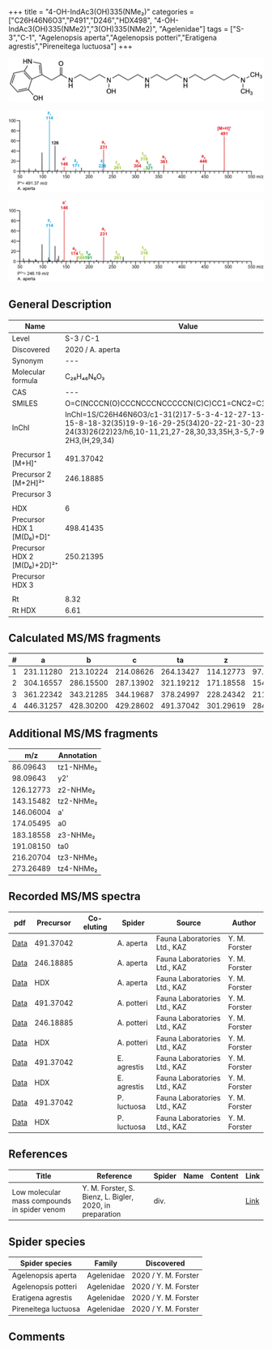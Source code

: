 +++
title = "4-OH-IndAc3(OH)335(NMe₂)"
categories = ["C26H46N6O3","P491","D246","HDX498",
"4-OH-IndAc3(OH)335(NMe2)","3(OH)335(NMe2)",
"Agelenidae"]
tags = ["S-3","C-1",
"Agelenopsis aperta","Agelenopsis potteri","Eratigena agrestis","Pireneitega luctuosa"]
+++

![](/img/4-OH-IndAc3(OH)335(NMe2).png)

![](/img_MSMS/491_4-OH-IndAc3(OH)335(NMe2)_Aa.png?classes=border)

![](/img_MSMS/491_4-OH-IndAc3(OH)335(NMe2)_Aa_2.png?classes=border)

## General Description

| Name                        | Value            |
|-----------------------------|------------------|
| Level                       | S-3 / C-1        |
| Discovered                  | 2020 / A. aperta |
| Synonym                     | ---              |
| Molecular formula           | C₂₆H₄₆N₆O₃       |
| CAS                         | ---              |
| SMILES | O=C(NCCCN(O)CCCNCCCNCCCCCN(C)C)CC1=CNC2=C1C(O)=CC=C2  |
| InChI  | InChI=1S/C26H46N6O3/c1-31(2)17-5-3-4-12-27-13-7-14-28-15-8-18-32(35)19-9-16-29-25(34)20-22-21-30-23-10-6-11-24(33)26(22)23/h6,10-11,21,27-28,30,33,35H,3-5,7-9,12-20H2,1-2H3,(H,29,34)  |
|                             |                  |
| Precursor 1 [M+H]⁺          | 491.37042        |
| Precursor 2 [M+2H]²⁺        | 246.18885        |
| Precursor 3                 |                  |
|                             |                  |
| HDX                         | 6                |
| Precursor HDX 1 [M(D₆)+D]⁺   | 498.41435        |
| Precursor HDX 2 [M(D₆)+2D]²⁺ | 250.21395        |
| Precursor HDX 3             |                  |
|                             |                  |
| Rt                          | 8.32             |
| Rt HDX                      | 6.61             |

## Calculated MS/MS fragments

| # | a         | b         | c         | ta        | z         | y         | tz        |
|---|-----------|-----------|-----------|-----------|-----------|-----------|-----------|
| 1 | 231.11280 | 213.10224 | 214.08626 | 264.13427 | 114.12773 | 97.10118 | 131.15428 |
| 2 | 304.16557 | 286.15500 | 287.13902 | 321.19212 | 171.18558 | 154.15903 | 188.21212 |
| 3 | 361.22342 | 343.21285 | 344.19687 | 378.24997 | 228.24342 | 211.21688 | 261.26489 |
| 4 | 446.31257 | 428.30200 | 429.28602 | 491.37042 | 301.29619 | 284.26964 | 318.32274 |

## Additional MS/MS fragments

| m/z       | Annotation |
|-----------|------------|
| 86.09643  | tz1-NHMe₂  |
| 98.09643  | y2'        |
| 126.12773 | z2-NHMe₂   |
| 143.15482 | tz2-NHMe₂  |
| 146.06004 | a'         |
| 174.05495 | a0         |
| 183.18558 | z3-NHMe₂   |
| 191.08150 | ta0        |
| 216.20704 | tz3-NHMe₂  |
| 273.26489 | tz4-NHMe₂  |

## Recorded MS/MS spectra

| pdf                                                           | Precursor | Co-eluting | Spider    | Source                       | Author        |
|---------------------------------------------------------------|-----------|------------|-----------|------------------------------|---------------|
| [Data](/pdf/A-aperta/491_4-OH-IndAc3(OH)335(NMe2)_Aa.pdf)     | 491.37042 |            | A. aperta | Fauna Laboratories Ltd., KAZ | Y. M. Forster |
| [Data](/pdf/A-aperta/491_4-OH-IndAc3(OH)335(NMe2)_Aa_2.pdf)   | 246.18885 |            | A. aperta | Fauna Laboratories Ltd., KAZ | Y. M. Forster |
| [Data](/pdf/A-aperta/491_4-OH-IndAc3(OH)335(NMe2)_Aa_HDX.pdf) | HDX       |            | A. aperta | Fauna Laboratories Ltd., KAZ | Y. M. Forster |
| [Data](/pdf/A-potteri/491_4-OH-IndAc3(OH)335(NMe2)_Ap.pdf) | 491.37042 |           | A. potteri | Fauna Laboratories Ltd., KAZ | Y. M. Forster |
| [Data](/pdf/A-potteri/491_4-OH-IndAc3(OH)335(NMe2)_Ap_2.pdf) | 246.18885 |           | A. potteri | Fauna Laboratories Ltd., KAZ | Y. M. Forster |
| [Data](/pdf/A-potteri/491_4-OH-IndAc3(OH)335(NMe2)_Ap_HDX.pdf) | HDX |           | A. potteri | Fauna Laboratories Ltd., KAZ | Y. M. Forster |
| [Data](/pdf/E-agrestis/491_4-OH-IndAc3(OH)335(NMe2)_Ea.pdf)     | 491.37042 |            | E. agrestis | Fauna Laboratories Ltd., KAZ | Y. M. Forster |
| [Data](/pdf/E-agrestis/491_4-OH-IndAc3(OH)335(NMe2)_Ea_HDX.pdf)     | HDX |            | E. agrestis | Fauna Laboratories Ltd., KAZ | Y. M. Forster |
| [Data](/pdf/P-luctuosa/491_4-OH-IndAc3(OH)335(NMe2)_Pl.pdf) | 491.37042 |           | P. luctuosa | Fauna Laboratories Ltd., KAZ | Y. M. Forster |
| [Data](/pdf/P-luctuosa/491_4-OH-IndAc3(OH)335(NMe2)_Pl_HDX.pdf) | HDX |           | P. luctuosa | Fauna Laboratories Ltd., KAZ | Y. M. Forster |

## References

| Title     | Reference   | Spider    | Name   | Content  | Link |
|-----------|-------------|-----------|--------|----------|-----|
| Low molecular mass compounds in spider venom      | Y. M. Forster, S. Bienz, L. Bigler, 2020, in preparation          | div.       |   |   | [Link](unknown) |

## Spider species

| Spider species     | Family     | Discovered           |
|--------------------|------------|----------------------|
| Agelenopsis aperta | Agelenidae | 2020 / Y. M. Forster |
| Agelenopsis potteri | Agelenidae | 2020 / Y. M. Forster |
| Eratigena agrestis | Agelenidae | 2020 / Y. M. Forster |
| Pireneitega luctuosa | Agelenidae | 2020 / Y. M. Forster |


## Comments